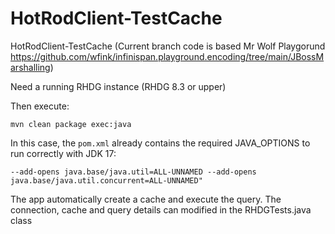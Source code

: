 # HotRodClient-TestCache
HotRodClient-TestCache (Current branch code is based Mr Wolf Playgorund https://github.com/wfink/infinispan.playground.encoding/tree/main/JBossMarshalling)


Need a running RHDG instance (RHDG 8.3 or upper)

Then execute:
~~~
mvn clean package exec:java
~~~

In this case, the `pom.xml` already contains the required JAVA_OPTIONS to run correctly with JDK 17:
~~~
--add-opens java.base/java.util=ALL-UNNAMED --add-opens java.base/java.util.concurrent=ALL-UNNAMED"
~~~

The app automatically create a cache and execute the query. The connection, cache and query details can modified in the RHDGTests.java class
